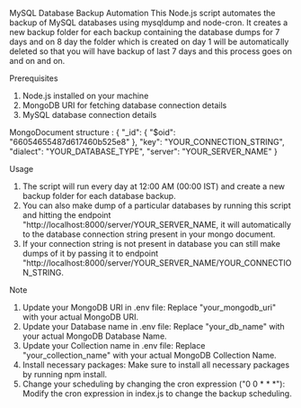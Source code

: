 MySQL Database Backup Automation
This Node.js script automates the backup of MySQL databases using mysqldump and node-cron. It creates a new backup folder for each backup containing the database dumps for 7 days and on 8 day the folder which is created on day 1 will be automatically deleted so that you will have backup of last 7 days and this process goes on and on and on.

Prerequisites
1. Node.js installed on your machine
2. MongoDB URI for fetching database connection details
3. MySQL database connection details

MongoDocument structure : {
  "_id": {
    "$oid": "66054655487d617460b525e8"
  },
  "key": "YOUR_CONNECTION_STRING",
  "dialect": "YOUR_DATABASE_TYPE",
  "server": "YOUR_SERVER_NAME"
}

Usage
1. The script will run every day at 12:00 AM (00:00 IST) and create a new backup folder for each database backup.
2. You can also make dump of a particular databases by running this script and hitting the endpoint "http://localhost:8000/server/YOUR_SERVER_NAME, it will automatically to the database connection string present in your mongo document.
3. If your connection string is not present in database you can still make dumps of it by passing it to endpoint "http://localhost:8000/server/YOUR_SERVER_NAME/YOUR_CONNECTION_STRING.

Note
1. Update your MongoDB URI in .env file: Replace "your_mongodb_uri" with your actual MongoDB URI.
2. Update your Database name in .env file: Replace "your_db_name" with your actual MongoDB Database Name.
3. Update your Collection name in .env file: Replace "your_collection_name" with your actual MongoDB Collection Name.
4. Install necessary packages: Make sure to install all necessary packages by running npm install.
5. Change your scheduling by changing the cron expression ("0 0 * * *"): Modify the cron expression in index.js to change the backup scheduling.
